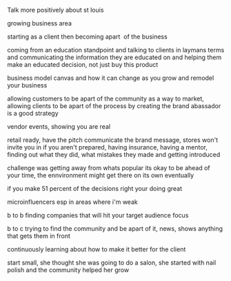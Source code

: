 Talk more positively about st louis

growing business area

starting as a client then becoming apart  of the business

coming from an education standpoint and talking to clients in laymans terms and communicating the information they are educated on and helping them make an educated decision, not just buy this product

business model canvas and how it can change as you grow and remodel your business

allowing customers to be apart of the community as a way to market, allowing clients to be apart of the process by creating the brand abassador is a good strategy

vendor events, showing you are real

retail ready, have the pitch communicate the brand message, stores won't invite you in if you aren't prepared, having insurance, having a mentor, finding out what they did, what mistakes they made and getting introduced

challenge was getting away from whats popular
its okay to be ahead of your time, the ennvironment might get there on its own eventually

if you make 51 percent of the decisions right your doing great

microinfluencers esp in areas where i'm weak

b to b finding companies that will hit your target audience focus

b to c trying to find the community and be apart of it, news, shows anything that gets them in front

continuously learning about how to make it better for the client

start small, she thought she was going to do a salon, she started with nail polish and the community helped her grow